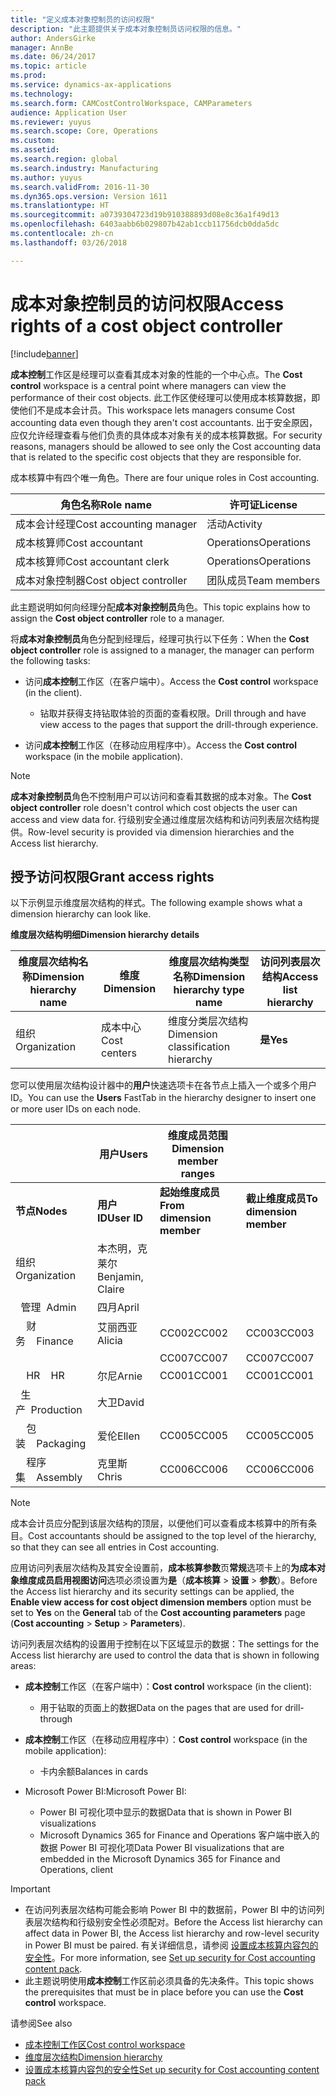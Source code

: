 ```yaml
---
title: "定义成本对象控制员的访问权限"
description: "此主题提供关于成本对象控制员访问权限的信息。"
author: AndersGirke
manager: AnnBe
ms.date: 06/24/2017
ms.topic: article
ms.prod: 
ms.service: dynamics-ax-applications
ms.technology: 
ms.search.form: CAMCostControlWorkspace, CAMParameters
audience: Application User
ms.reviewer: yuyus
ms.search.scope: Core, Operations
ms.custom: 
ms.assetid: 
ms.search.region: global
ms.search.industry: Manufacturing
ms.author: yuyus
ms.search.validFrom: 2016-11-30
ms.dyn365.ops.version: Version 1611
ms.translationtype: HT
ms.sourcegitcommit: a0739304723d19b910388893d08e8c36a1f49d13
ms.openlocfilehash: 6403aabb6b029807b42ab1ccb11756dcb0dda5dc
ms.contentlocale: zh-cn
ms.lasthandoff: 03/26/2018

---
```


# <a name="access-rights-of-a-cost-object-controller"></a><span data-ttu-id="186a2-103">成本对象控制员的访问权限</span><span class="sxs-lookup"><span data-stu-id="186a2-103">Access rights of a cost object controller</span></span>

[!include[banner](../includes/banner.md)]

<span data-ttu-id="186a2-104">**成本控制**工作区是经理可以查看其成本对象的性能的一个中心点。</span><span class="sxs-lookup"><span data-stu-id="186a2-104">The **Cost control** workspace is a central point where managers can view the performance of their cost objects.</span></span> <span data-ttu-id="186a2-105">此工作区使经理可以使用成本核算数据，即使他们不是成本会计员。</span><span class="sxs-lookup"><span data-stu-id="186a2-105">This workspace lets managers consume Cost accounting data even though they aren't cost accountants.</span></span> <span data-ttu-id="186a2-106">出于安全原因，应仅允许经理查看与他们负责的具体成本对象有关的成本核算数据。</span><span class="sxs-lookup"><span data-stu-id="186a2-106">For security reasons, managers should be allowed to see only the Cost accounting data that is related to the specific cost objects that they are responsible for.</span></span>

<span data-ttu-id="186a2-107">成本核算中有四个唯一角色。</span><span class="sxs-lookup"><span data-stu-id="186a2-107">There are four unique roles in Cost accounting.</span></span>

| <span data-ttu-id="186a2-108">角色名称</span><span class="sxs-lookup"><span data-stu-id="186a2-108">Role name</span></span>               | <span data-ttu-id="186a2-109">许可证</span><span class="sxs-lookup"><span data-stu-id="186a2-109">License</span></span>      |
|-------------------------|--------------|
| <span data-ttu-id="186a2-110">成本会计经理</span><span class="sxs-lookup"><span data-stu-id="186a2-110">Cost accounting manager</span></span> | <span data-ttu-id="186a2-111">活动</span><span class="sxs-lookup"><span data-stu-id="186a2-111">Activity</span></span>     |
| <span data-ttu-id="186a2-112">成本核算师</span><span class="sxs-lookup"><span data-stu-id="186a2-112">Cost accountant</span></span>         | <span data-ttu-id="186a2-113">Operations</span><span class="sxs-lookup"><span data-stu-id="186a2-113">Operations</span></span>   |
| <span data-ttu-id="186a2-114">成本核算师</span><span class="sxs-lookup"><span data-stu-id="186a2-114">Cost accountant clerk</span></span>   | <span data-ttu-id="186a2-115">Operations</span><span class="sxs-lookup"><span data-stu-id="186a2-115">Operations</span></span>   |
| <span data-ttu-id="186a2-116">成本对象控制器</span><span class="sxs-lookup"><span data-stu-id="186a2-116">Cost object controller</span></span>  | <span data-ttu-id="186a2-117">团队成员</span><span class="sxs-lookup"><span data-stu-id="186a2-117">Team members</span></span> |

<span data-ttu-id="186a2-118">此主题说明如何向经理分配**成本对象控制员**角色。</span><span class="sxs-lookup"><span data-stu-id="186a2-118">This topic explains how to assign the **Cost object controller** role to a manager.</span></span>

<span data-ttu-id="186a2-119">将**成本对象控制员**角色分配到经理后，经理可执行以下任务：</span><span class="sxs-lookup"><span data-stu-id="186a2-119">When the **Cost object controller** role is assigned to a manager, the manager can perform the following tasks:</span></span>

- <span data-ttu-id="186a2-120">访问**成本控制**工作区（在客户端中）。</span><span class="sxs-lookup"><span data-stu-id="186a2-120">Access the **Cost control** workspace (in the client).</span></span>

    - <span data-ttu-id="186a2-121">钻取并获得支持钻取体验的页面的查看权限。</span><span class="sxs-lookup"><span data-stu-id="186a2-121">Drill through and have view access to the pages that support the drill-through experience.</span></span>

- <span data-ttu-id="186a2-122">访问**成本控制**工作区（在移动应用程序中）。</span><span class="sxs-lookup"><span data-stu-id="186a2-122">Access the **Cost control** workspace (in the mobile application).</span></span>

> [!NOTE]
> <span data-ttu-id="186a2-123">**成本对象控制员**角色不控制用户可以访问和查看其数据的成本对象。</span><span class="sxs-lookup"><span data-stu-id="186a2-123">The **Cost object controller** role doesn't control which cost objects the user can access and view data for.</span></span> <span data-ttu-id="186a2-124">行级别安全通过维度层次结构和访问列表层次结构提供。</span><span class="sxs-lookup"><span data-stu-id="186a2-124">Row-level security is provided via dimension hierarchies and the Access list hierarchy.</span></span>

## <a name="grant-access-rights"></a><span data-ttu-id="186a2-125">授予访问权限</span><span class="sxs-lookup"><span data-stu-id="186a2-125">Grant access rights</span></span>
<span data-ttu-id="186a2-126">以下示例显示维度层次结构的样式。</span><span class="sxs-lookup"><span data-stu-id="186a2-126">The following example shows what a dimension hierarchy can look like.</span></span>

<span data-ttu-id="186a2-127">**维度层次结构明细**</span><span class="sxs-lookup"><span data-stu-id="186a2-127">**Dimension hierarchy details**</span></span>

| <span data-ttu-id="186a2-128">维度层次结构名称</span><span class="sxs-lookup"><span data-stu-id="186a2-128">Dimension hierarchy name</span></span> | <span data-ttu-id="186a2-129">维度</span><span class="sxs-lookup"><span data-stu-id="186a2-129">Dimension</span></span>    | <span data-ttu-id="186a2-130">维度层次结构类型名称</span><span class="sxs-lookup"><span data-stu-id="186a2-130">Dimension hierarchy type name</span></span>      | <span data-ttu-id="186a2-131">访问列表层次结构</span><span class="sxs-lookup"><span data-stu-id="186a2-131">Access list hierarchy</span></span> |
|--------------------------|--------------|------------------------------------|-----------------------|
| <span data-ttu-id="186a2-132">组织</span><span class="sxs-lookup"><span data-stu-id="186a2-132">Organization</span></span>             | <span data-ttu-id="186a2-133">成本中心</span><span class="sxs-lookup"><span data-stu-id="186a2-133">Cost centers</span></span> | <span data-ttu-id="186a2-134">维度分类层次结构</span><span class="sxs-lookup"><span data-stu-id="186a2-134">Dimension classification hierarchy</span></span> | <span data-ttu-id="186a2-135">**是**</span><span class="sxs-lookup"><span data-stu-id="186a2-135">**Yes**</span></span>               |

<span data-ttu-id="186a2-136">您可以使用层次结构设计器中的**用户**快速选项卡在各节点上插入一个或多个用户 ID。</span><span class="sxs-lookup"><span data-stu-id="186a2-136">You can use the **Users** FastTab in the hierarchy designer to insert one or more user IDs on each node.</span></span>

|                                   | <span data-ttu-id="186a2-137">用户</span><span class="sxs-lookup"><span data-stu-id="186a2-137">Users</span></span>            | <span data-ttu-id="186a2-138">维度成员范围</span><span class="sxs-lookup"><span data-stu-id="186a2-138">Dimension member ranges</span></span>   |                         |
|-----------------------------------|------------------|---------------------------|-------------------------|
| <span data-ttu-id="186a2-139">**节点**</span><span class="sxs-lookup"><span data-stu-id="186a2-139">**Nodes**</span></span>                         | <span data-ttu-id="186a2-140">**用户 ID**</span><span class="sxs-lookup"><span data-stu-id="186a2-140">**User ID**</span></span>      | <span data-ttu-id="186a2-141">**起始维度成员**</span><span class="sxs-lookup"><span data-stu-id="186a2-141">**From dimension member**</span></span> | <span data-ttu-id="186a2-142">**截止维度成员**</span><span class="sxs-lookup"><span data-stu-id="186a2-142">**To dimension member**</span></span> |
| <span data-ttu-id="186a2-143">组织</span><span class="sxs-lookup"><span data-stu-id="186a2-143">Organization</span></span>                      | <span data-ttu-id="186a2-144">本杰明，克莱尔</span><span class="sxs-lookup"><span data-stu-id="186a2-144">Benjamin, Claire</span></span> |                           |                         |
| <span data-ttu-id="186a2-145">&nbsp;&nbsp;管理</span><span class="sxs-lookup"><span data-stu-id="186a2-145">&nbsp;&nbsp;Admin</span></span>                 | <span data-ttu-id="186a2-146">四月</span><span class="sxs-lookup"><span data-stu-id="186a2-146">April</span></span>            |                           |                         |
| <span data-ttu-id="186a2-147">&nbsp;&nbsp;&nbsp;&nbsp;财务</span><span class="sxs-lookup"><span data-stu-id="186a2-147">&nbsp;&nbsp;&nbsp;&nbsp;Finance</span></span>   | <span data-ttu-id="186a2-148">艾丽西亚</span><span class="sxs-lookup"><span data-stu-id="186a2-148">Alicia</span></span>           | <span data-ttu-id="186a2-149">CC002</span><span class="sxs-lookup"><span data-stu-id="186a2-149">CC002</span></span>                     | <span data-ttu-id="186a2-150">CC003</span><span class="sxs-lookup"><span data-stu-id="186a2-150">CC003</span></span>                   |
|                                   |                  | <span data-ttu-id="186a2-151">CC007</span><span class="sxs-lookup"><span data-stu-id="186a2-151">CC007</span></span>                     | <span data-ttu-id="186a2-152">CC007</span><span class="sxs-lookup"><span data-stu-id="186a2-152">CC007</span></span>                   |
| <span data-ttu-id="186a2-153">&nbsp;&nbsp;&nbsp;&nbsp;HR</span><span class="sxs-lookup"><span data-stu-id="186a2-153">&nbsp;&nbsp;&nbsp;&nbsp;HR</span></span>        | <span data-ttu-id="186a2-154">尔尼</span><span class="sxs-lookup"><span data-stu-id="186a2-154">Arnie</span></span>            | <span data-ttu-id="186a2-155">CC001</span><span class="sxs-lookup"><span data-stu-id="186a2-155">CC001</span></span>                     | <span data-ttu-id="186a2-156">CC001</span><span class="sxs-lookup"><span data-stu-id="186a2-156">CC001</span></span>                   |
| <span data-ttu-id="186a2-157">&nbsp;&nbsp;生产</span><span class="sxs-lookup"><span data-stu-id="186a2-157">&nbsp;&nbsp;Production</span></span>            | <span data-ttu-id="186a2-158">大卫</span><span class="sxs-lookup"><span data-stu-id="186a2-158">David</span></span>            |                           |                         |
| <span data-ttu-id="186a2-159">&nbsp;&nbsp;&nbsp;&nbsp;包装</span><span class="sxs-lookup"><span data-stu-id="186a2-159">&nbsp;&nbsp;&nbsp;&nbsp;Packaging</span></span> | <span data-ttu-id="186a2-160">爱伦</span><span class="sxs-lookup"><span data-stu-id="186a2-160">Ellen</span></span>            | <span data-ttu-id="186a2-161">CC005</span><span class="sxs-lookup"><span data-stu-id="186a2-161">CC005</span></span>                     | <span data-ttu-id="186a2-162">CC005</span><span class="sxs-lookup"><span data-stu-id="186a2-162">CC005</span></span>                   |
| <span data-ttu-id="186a2-163">&nbsp;&nbsp;&nbsp;&nbsp;程序集</span><span class="sxs-lookup"><span data-stu-id="186a2-163">&nbsp;&nbsp;&nbsp;&nbsp;Assembly</span></span>  | <span data-ttu-id="186a2-164">克里斯</span><span class="sxs-lookup"><span data-stu-id="186a2-164">Chris</span></span>            | <span data-ttu-id="186a2-165">CC006</span><span class="sxs-lookup"><span data-stu-id="186a2-165">CC006</span></span>                     | <span data-ttu-id="186a2-166">CC006</span><span class="sxs-lookup"><span data-stu-id="186a2-166">CC006</span></span>                   |

> [!NOTE]
> <span data-ttu-id="186a2-167">成本会计员应分配到该层次结构的顶层，以便他们可以查看成本核算中的所有条目。</span><span class="sxs-lookup"><span data-stu-id="186a2-167">Cost accountants should be assigned to the top level of the hierarchy, so that they can see all entries in Cost accounting.</span></span>

<span data-ttu-id="186a2-168">应用访问列表层次结构及其安全设置前，**成本核算参数**页**常规**选项卡上的**为成本对象维度成员启用视图访问**选项必须设置为**是**（**成本核算** > **设置** > **参数**）。</span><span class="sxs-lookup"><span data-stu-id="186a2-168">Before the Access list hierarchy and its security settings can be applied, the **Enable view access for cost object dimension members** option must be set to **Yes** on the **General** tab of the **Cost accounting parameters** page (**Cost accounting** > **Setup** > **Parameters**).</span></span>

<span data-ttu-id="186a2-169">访问列表层次结构的设置用于控制在以下区域显示的数据：</span><span class="sxs-lookup"><span data-stu-id="186a2-169">The settings for the Access list hierarchy are used to control the data that is shown in following areas:</span></span>

- <span data-ttu-id="186a2-170">**成本控制**工作区（在客户端中）：</span><span class="sxs-lookup"><span data-stu-id="186a2-170">**Cost control** workspace (in the client):</span></span>

    - <span data-ttu-id="186a2-171">用于钻取的页面上的数据</span><span class="sxs-lookup"><span data-stu-id="186a2-171">Data on the pages that are used for drill-through</span></span>

- <span data-ttu-id="186a2-172">**成本控制**工作区（在移动应用程序中）：</span><span class="sxs-lookup"><span data-stu-id="186a2-172">**Cost control** workspace (in the mobile application):</span></span>

    - <span data-ttu-id="186a2-173">卡内余额</span><span class="sxs-lookup"><span data-stu-id="186a2-173">Balances in cards</span></span>

- <span data-ttu-id="186a2-174">Microsoft Power BI:</span><span class="sxs-lookup"><span data-stu-id="186a2-174">Microsoft Power BI:</span></span>

    - <span data-ttu-id="186a2-175">Power BI 可视化项中显示的数据</span><span class="sxs-lookup"><span data-stu-id="186a2-175">Data that is shown in Power BI visualizations</span></span>
    - <span data-ttu-id="186a2-176">Microsoft Dynamics 365 for Finance and Operations 客户端中嵌入的数据 Power BI 可视化项</span><span class="sxs-lookup"><span data-stu-id="186a2-176">Data Power BI visualizations that are embedded in the Microsoft Dynamics 365 for Finance and Operations, client</span></span>

> [!IMPORTANT]
> - <span data-ttu-id="186a2-177">在访问列表层次结构可能会影响 Power BI 中的数据前，Power BI 中的访问列表层次结构和行级别安全性必须配对。</span><span class="sxs-lookup"><span data-stu-id="186a2-177">Before the Access list hierarchy can affect data in Power BI, the Access list hierarchy and row-level security in Power BI must be paired.</span></span> <span data-ttu-id="186a2-178">有关详细信息，请参阅 [设置成本核算内容包的安全性](../../dev-itpro/analytics/setup-security-cost-accounting-content-pack.md)。</span><span class="sxs-lookup"><span data-stu-id="186a2-178">For more information, see [Set up security for Cost accounting content pack](../../dev-itpro/analytics/setup-security-cost-accounting-content-pack.md).</span></span>
> - <span data-ttu-id="186a2-179">此主题说明使用**成本控制**工作区前必须具备的先决条件。</span><span class="sxs-lookup"><span data-stu-id="186a2-179">This topic shows the prerequisites that must be in place before you can use the **Cost control** workspace.</span></span>

<span data-ttu-id="186a2-180">请参阅</span><span class="sxs-lookup"><span data-stu-id="186a2-180">See also</span></span>

- [<span data-ttu-id="186a2-181">成本控制工作区</span><span class="sxs-lookup"><span data-stu-id="186a2-181">Cost control workspace</span></span>](cost-control-workspace.md)
- [<span data-ttu-id="186a2-182">维度层次结构</span><span class="sxs-lookup"><span data-stu-id="186a2-182">Dimension hierarchy</span></span>](dimension-hierarchy.md)
- [<span data-ttu-id="186a2-183">设置成本核算内容包的安全性</span><span class="sxs-lookup"><span data-stu-id="186a2-183">Set up security for Cost accounting content pack</span></span>](../../dev-itpro/analytics/setup-security-cost-accounting-content-pack.md)

